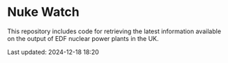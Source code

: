# Nuke Watch

This repository includes code for retrieving the latest information available on the output of EDF nuclear power plants in the UK.

Last updated: 2024-12-18 18:20